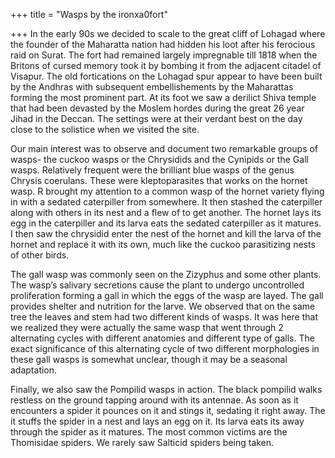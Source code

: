 +++
title = "Wasps by the ironxa0fort"

+++
In the early 90s we decided to scale to the great cliff of Lohagad where
the founder of the Maharatta nation had hidden his loot after his
ferocious raid on Surat. The fort had remained largely impregnable till
1818 when the Britons of cursed memory took it by bombing it from the
adjacent citadel of Visapur. The old fortications on the Lohagad spur
appear to have been built by the Andhras with subsequent embellishements
by the Maharattas forming the most prominent part. At its foot we saw a
derilict Shiva temple that had been devasted by the Moslem hordes during
the great 26 year Jihad in the Deccan. The settings were at their
verdant best on the day close to the solistice when we visited the site.

Our main interest was to observe and document two remarkable groups of
wasps- the cuckoo wasps or the Chrysidids and the Cynipids or the Gall
wasps. Relatively frequent were the brilliant blue wasps of the genus
Chrysis coerulans. These were kleptoparasites that works on the hornet
wasp. R brought my attention to a common wasp of the hornet variety
flying in with a sedated caterpiller from somewhere. It then stashed the
caterpiller along with others in its nest and a flew of to get another.
The hornet lays its egg in the caterpiller and its larva eats the
sedated caterpiller as it matures. I then saw the chrysidid enter the
nest of the hornet and kill the larva of the hornet and replace it with
its own, much like the cuckoo parasitizing nests of other birds.

The gall wasp was commonly seen on the Zizyphus and some other plants.
The wasp’s salivary secretions cause the plant to undergo uncontrolled
proliferation forming a gall in which the eggs of the wasp are layed.
The gall provides shelter and nutrition for the larve. We observed that
on the same tree the leaves and stem had two different kinds of wasps.
It was here that we realized they were actually the same wasp that went
through 2 alternating cycles with different anatomies and different type
of galls. The exact significance of this alternating cycle of two
different morphologies in these gall wasps is somewhat unclear, though
it may be a seasonal adaptation.

Finally, we also saw the Pompilid wasps in action. The black pompilid
walks restless on the ground tapping around with its antennae. As soon
as it encounters a spider it pounces on it and stings it, sedating it
right away. The it stuffs the spider in a nest and lays an egg on it.
Its larva eats its away through the spider as it matures. The most
common victims are the Thomisidae spiders. We rarely saw Salticid
spiders being taken.
